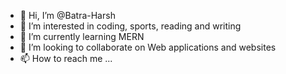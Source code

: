 - 👋 Hi, I’m @Batra-Harsh
- 👀 I’m interested in coding, sports, reading and writing
- 🌱 I’m currently learning MERN
- 💞️ I’m looking to collaborate on Web applications and websites
- 📫 How to reach me ...

<!---
Batra-Harsh/Batra-Harsh is a ✨ special ✨ repository because its `README.md` (this file) appears on your GitHub profile.
You can click the Preview link to take a look at your changes.
--->
